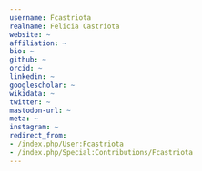 ```yaml
---
username: Fcastriota
realname: Felicia Castriota
website: ~
affiliation: ~
bio: ~
github: ~
orcid: ~
linkedin: ~
googlescholar: ~
wikidata: ~
twitter: ~
mastodon-url: ~
meta: ~
instagram: ~
redirect_from:
- /index.php/User:Fcastriota
- /index.php/Special:Contributions/Fcastriota
---
```

